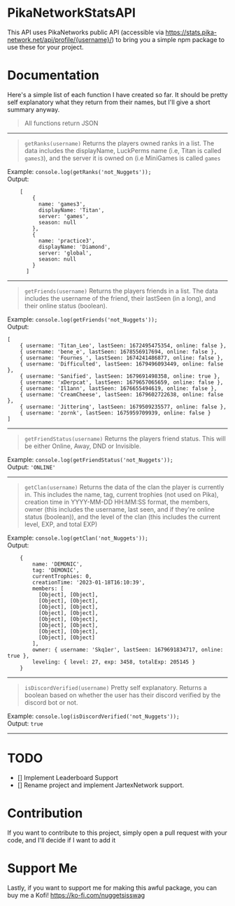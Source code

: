 # PikaNetworkStatsAPI
This API uses PikaNetworks public API (accessible via https://stats.pika-network.net/api/profile/{username}/) to bring you a simple npm package to use these for your project.

# Documentation
Here's a simple list of each function I have created so far. It should be pretty self explanatory what they return from their names, but I'll give a short summary anyway.

> All functions return JSON

___



> ```getRanks(username)```
> Returns the players owned ranks in a list. The data includes the displayName, LuckPerms name (i.e, Titan is called `games3`), and the server it is owned on (i.e MiniGames is called `games`

Example: `console.log(getRanks('not_Nuggets'));`<br>
Output: 
```
    [
        {
          name: 'games3',
          displayName: 'Titan',
          server: 'games',
          season: null
        },
        {
          name: 'practice3',
          displayName: 'Diamond',
          server: 'global',
          season: null
        }
      ]
 ```
 
 
___

> ```getFriends(username)```
> Returns the players friends in a list. The data includes the username of the friend, their lastSeen (in a long), and their online status (boolean).

Example: `console.log(getFriends('not_Nuggets'));`<br>
Output: 
``` 
[
    { username: 'Titan_Leo', lastSeen: 1672495475354, online: false },
    { username: 'bene_e', lastSeen: 1678556917694, online: false },
    { username: 'Fournes_', lastSeen: 1674241486877, online: false },
    { username: 'Difficulted', lastSeen: 1679496093449, online: false },
    { username: 'Sanified', lastSeen: 1679691498358, online: true },
    { username: 'xDerpcat', lastSeen: 1679657065659, online: false },
    { username: 'Il1ann', lastSeen: 1676655494619, online: false },
    { username: 'CreamCheese', lastSeen: 1679602722638, online: false },
    { username: 'Jitterinq', lastSeen: 1679509235577, online: false },
    { username: 'zornk', lastSeen: 1675959709939, online: false }
]
```


___
> ```getFriendStatus(username)```
> Returns the players friend status. This will be either Online, Away, DND or Invisible.

Example: `console.log(getFriendStatus('not_Nuggets'));`<br>
Output: ```'ONLINE'```

___

> ```getClan(username)```
> Returns the data of the clan the player is currently in. This includes the name, tag, current trophies (not used on Pika), creation time in YYYY-MM-DD HH:MM:SS format, the members, owner (this includes the username, last seen, and if they're online status (boolean)), and the level of the clan (this includes the current level, EXP, and total EXP)

Example: `console.log(getClan('not_Nuggets'));`<br>
Output:
``` 
    {
        name: 'DEMONIC',
        tag: 'DEMONIC',
        currentTrophies: 0,
        creationTime: '2023-01-18T16:10:39',
        members: [
          [Object], [Object],
          [Object], [Object],
          [Object], [Object],
          [Object], [Object],
          [Object], [Object],
          [Object], [Object],
          [Object], [Object],
          [Object], [Object]
        ],
        owner: { username: 'Skq1er', lastSeen: 1679691834717, online: true },
        leveling: { level: 27, exp: 3458, totalExp: 205145 }
    }
```
  
___
 
> ```isDiscordVerified(username)```
> Pretty self explanatory. Returns a boolean based on whether the user has their discord verified by the discord bot or not.<br>

Example: `console.log(isDiscordVerified('not_Nuggets'));`<br>
Output: `true`
 
___
 
 # TODO
 - [] Implement Leaderboard Support
 - [] Rename project and implement JartexNetwork support.
 
 # Contribution
 If you want to contribute to this project, simply open a pull request with your code, and I'll decide if I want to add it
 
 # Support Me
 Lastly, if you want to support me for making this awful package, you can buy me a Kofi!
 https://ko-fi.com/nuggetsisswag
 
